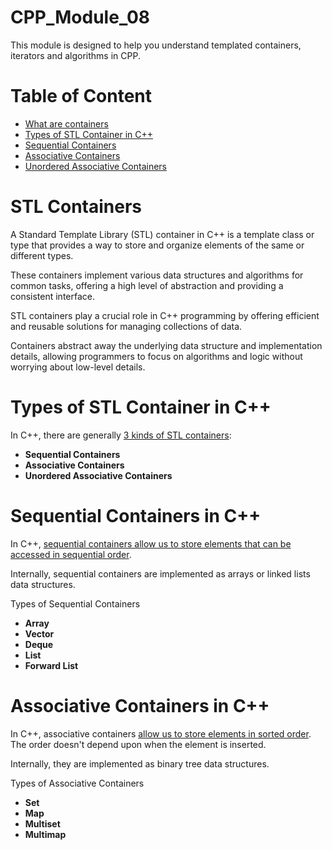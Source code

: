 # CPP_Module_08
 This module is designed to help you understand templated containers, iterators and algorithms in CPP. 


# Table of Content

- [What are containers](#containers)
- [Types of STL Container in C++](#types)
- [Sequential Containers](#sequential)
- [Associative Containers](#sequential)
- [Unordered Associative Containers](#sequential)

<a id="containers"></a>
# STL Containers

A Standard Template Library (STL) container in C++ is a template class or type that provides a way to store and organize elements of the same or different types. 

These containers implement various data structures and algorithms for common tasks, offering a high level of abstraction and providing a consistent interface. 

STL containers play a crucial role in C++ programming by offering efficient and reusable solutions for managing collections of data.

Containers abstract away the underlying data structure and implementation details, allowing programmers to focus on algorithms and logic without worrying about low-level details.

<a id="types"></a>
# Types of STL Container in C++

In C++, there are generally <ins>3 kinds of STL containers</ins>:

   - **Sequential Containers**
   - **Associative Containers**
   - **Unordered Associative Containers**

<a id="sequential"></a>
# Sequential Containers in C++

In C++, <ins>sequential containers allow us to store elements that can be accessed in sequential order</ins>.

Internally, sequential containers are implemented as arrays or linked lists data structures.

Types of Sequential Containers

   - **Array**
   - **Vector**
   - **Deque**
   - **List**
   - **Forward List**

# Associative Containers in C++

In C++, associative containers <ins>allow us to store elements in sorted order</ins>. The order doesn't depend upon when the element is inserted.

Internally, they are implemented as binary tree data structures.

Types of Associative Containers

   - **Set**
   - **Map**
   - **Multiset**
   - **Multimap**
